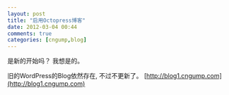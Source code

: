 ```yaml
---
layout: post
title: "启用Octopress博客"
date: 2012-03-04 00:44
comments: true
categories: [cngump,blog]
---
```


是新的开始吗？ 我想是的。

旧的WordPress的Blog依然存在, 不过不更新了。  [http://blog1.cngump.com](http://blog1.cngump.com)